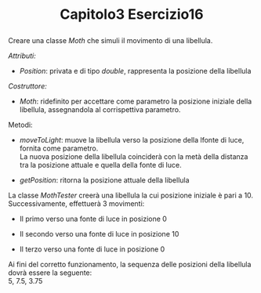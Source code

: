 # <p align=center> Capitolo3 Esercizio16 </p>

Creare una classe *Moth* che simuli il movimento di una libellula.

*Attributi:*

- *Position*: privata e di tipo *double*, rappresenta la posizione della
libellula

*Costruttore:*

- *Moth*: ridefinito per accettare come parametro la posizione
iniziale della libellula, assegnandola al corrispettiva parametro.

Metodi:

- *moveToLight*: muove la libellula verso la posizione della lfonte
di luce, fornita come parametro. <br> La nuova posizione della
libellula coinciderà con la metà della distanza tra la posizione
attuale e quella della fonte di luce.

- *getPosition*: ritorna la posizione attuale della libellula

La classe *MothTester* creerà una libellula la cui posizione
iniziale è pari a 10. <br>
Successivamente, effettuerà 3 movimenti:

- Il primo verso una fonte di luce in posizione 0

- Il secondo verso una fonte di luce in posizione 10

- Il terzo verso una fonte di luce in posizione 0

Ai fini del corretto funzionamento, la sequenza delle posizioni
della libellula dovrà essere la seguente: <br>
5, 7.5, 3.75
